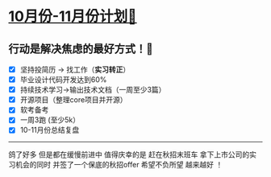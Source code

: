 # [10月份-11月份计划🍾](https://github.com/HealUP/MyBlog/issues/45)

行动是解决焦虑的最好方式！💪
-- 
- [x] 坚持投简历 -> 找工作（**实习转正**）
- [x] 毕业设计代码开发达到60%
- [x] 持续技术学习->输出技术文档（一周至少3篇）
- [x] 开源项目（整理core项目并开源）
- [x] 软考备考
- [x] 一周3跑 (至少5k）
- [x] 10-11月份总结复盘

---

鸽了好多 但是都在缓慢前进中  值得庆幸的是 赶在秋招末班车  拿下上市公司的实习机会的同时  并签了一个保底的秋招offer   希望不负所望  越来越好  ！  
